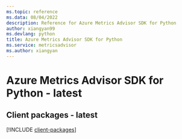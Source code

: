 ```yaml
---
ms.topic: reference
ms.data: 08/04/2022
description: Reference for Azure Metrics Advisor SDK for Python
author: xiangyan99
ms.devlang: python
title: Azure Metrics Advisor SDK for Python
ms.service: metricsadvisor
ms.author: xiangyan
---
```

# Azure Metrics Advisor SDK for Python - latest

## Client packages - latest
[!INCLUDE [client-packages](metrics-advisor-client-index.md)]